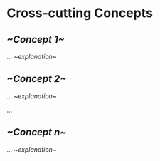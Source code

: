 # Cross-cutting Concepts

<!-- See: https://docs.arc42.org/section-8/ -->

## *~Concept 1~*

... *~explanation~*

## *~Concept 2~*

... *~explanation~*

…

## *~Concept n~*

... *~explanation~*
